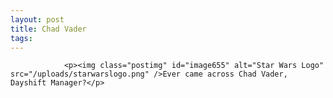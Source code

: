 ```yaml
---
layout: post
title: Chad Vader
tags:
---
```



                <p><img class="postimg" id="image655" alt="Star Wars Logo" src="/uploads/starwarslogo.png" />Ever came across Chad Vader, Dayshift Manager?</p>
<div style="text-align: center"><object data="http://www.youtube.com/v/4wGR4-SeuJ0" style="width: 425px; height: 350px" type="application/x-shockwave-flash"><param value="http://www.youtube.com/v/4wGR4-SeuJ0" name="movie" /></object></div>
<div style="text-align: center"><object data="http://www.youtube.com/v/NPVlljVWqBg" style="width: 425px; height: 350px" type="application/x-shockwave-flash"><param value="http://www.youtube.com/v/NPVlljVWqBg" name="movie" /></object></div>
